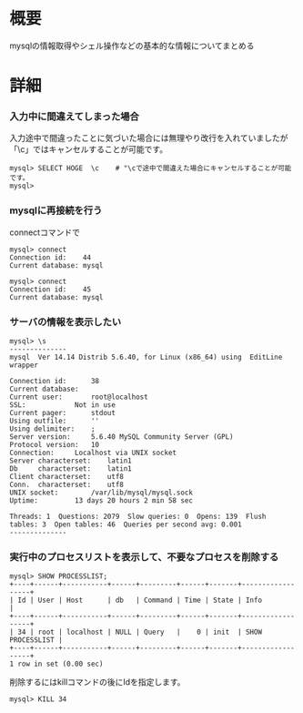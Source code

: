 # 概要
mysqlの情報取得やシェル操作などの基本的な情報についてまとめる

# 詳細

### 入力中に間違えてしまった場合
入力途中で間違ったことに気づいた場合には無理やり改行を入れていましたが「\c」ではキャンセルすることが可能です。
```
mysql> SELECT HOGE  \c    # "\cで途中で間違えた場合にキャンセルすることが可能です。
mysql>
```

### mysqlに再接続を行う
connectコマンドで
```
mysql> connect
Connection id:    44
Current database: mysql

mysql> connect
Connection id:    45
Current database: mysql
```
### サーバの情報を表示したい
```
mysql> \s
--------------
mysql  Ver 14.14 Distrib 5.6.40, for Linux (x86_64) using  EditLine wrapper

Connection id:		38
Current database:	
Current user:		root@localhost
SSL:			Not in use
Current pager:		stdout
Using outfile:		''
Using delimiter:	;
Server version:		5.6.40 MySQL Community Server (GPL)
Protocol version:	10
Connection:		Localhost via UNIX socket
Server characterset:	latin1
Db     characterset:	latin1
Client characterset:	utf8
Conn.  characterset:	utf8
UNIX socket:		/var/lib/mysql/mysql.sock
Uptime:			13 days 20 hours 2 min 58 sec

Threads: 1  Questions: 2079  Slow queries: 0  Opens: 139  Flush tables: 3  Open tables: 46  Queries per second avg: 0.001
--------------
```


### 実行中のプロセスリストを表示して、不要なプロセスを削除する
```
mysql> SHOW PROCESSLIST;
+----+------+-----------+------+---------+------+-------+------------------+
| Id | User | Host      | db   | Command | Time | State | Info             |
+----+------+-----------+------+---------+------+-------+------------------+
| 34 | root | localhost | NULL | Query   |    0 | init  | SHOW PROCESSLIST |
+----+------+-----------+------+---------+------+-------+------------------+
1 row in set (0.00 sec)
```

削除するにはkillコマンドの後にIdを指定します。
```
mysql> KILL 34
```
